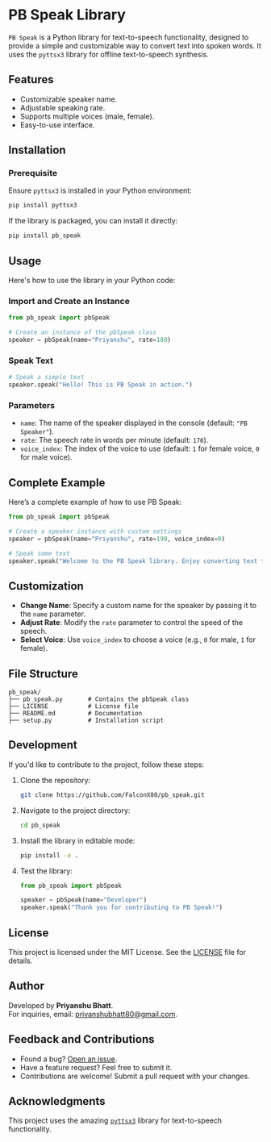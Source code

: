 
# PB Speak Library

`PB Speak` is a Python library for text-to-speech functionality, designed to provide a simple and customizable way to convert text into spoken words. It uses the `pyttsx3` library for offline text-to-speech synthesis.

## Features
- Customizable speaker name.
- Adjustable speaking rate.
- Supports multiple voices (male, female).
- Easy-to-use interface.

## Installation

### Prerequisite
Ensure `pyttsx3` is installed in your Python environment:
```bash
pip install pyttsx3
```

If the library is packaged, you can install it directly:
```bash
pip install pb_speak
```

## Usage

Here's how to use the library in your Python code:

### Import and Create an Instance
```python
from pb_speak import pbSpeak

# Create an instance of the pbSpeak class
speaker = pbSpeak(name="Priyanshu", rate=180)
```

### Speak Text
```python
# Speak a simple text
speaker.speak("Hello! This is PB Speak in action.")
```

### Parameters
- `name`: The name of the speaker displayed in the console (default: `"PB Speaker"`).
- `rate`: The speech rate in words per minute (default: `170`).
- `voice_index`: The index of the voice to use (default: `1` for female voice, `0` for male voice).

## Complete Example
Here’s a complete example of how to use PB Speak:

```python
from pb_speak import pbSpeak

# Create a speaker instance with custom settings
speaker = pbSpeak(name="Priyanshu", rate=190, voice_index=0)

# Speak some text
speaker.speak("Welcome to the PB Speak library. Enjoy converting text to speech!")
```

## Customization
- **Change Name**: Specify a custom name for the speaker by passing it to the `name` parameter.
- **Adjust Rate**: Modify the `rate` parameter to control the speed of the speech.
- **Select Voice**: Use `voice_index` to choose a voice (e.g., `0` for male, `1` for female).

## File Structure
```
pb_speak/
├── pb_speak.py       # Contains the pbSpeak class
├── LICENSE           # License file
├── README.md         # Documentation
├── setup.py          # Installation script
```

## Development
If you'd like to contribute to the project, follow these steps:

1. Clone the repository:
   ```bash
   git clone https://github.com/FalconX80/pb_speak.git
   ```

2. Navigate to the project directory:
   ```bash
   cd pb_speak
   ```

3. Install the library in editable mode:
   ```bash
   pip install -e .
   ```

4. Test the library:
   ```python
   from pb_speak import pbSpeak

   speaker = pbSpeak(name="Developer")
   speaker.speak("Thank you for contributing to PB Speak!")
   ```

## License
This project is licensed under the MIT License. See the [LICENSE](./LICENSE) file for details.

## Author
Developed by **Priyanshu Bhatt**.  
For inquiries, email: [priyanshubhatt80@gmail.com](mailto:priyanshubhatt80@gmail.com).

## Feedback and Contributions
- Found a bug? [Open an issue](https://github.com/FalconX80/pb_speak.git/issues).
- Have a feature request? Feel free to submit it.
- Contributions are welcome! Submit a pull request with your changes.

## Acknowledgments
This project uses the amazing [`pyttsx3`](https://pypi.org/project/pyttsx3/) library for text-to-speech functionality.
